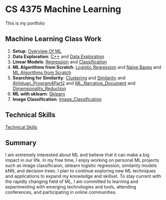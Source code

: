 # CS 4375 Machine Learning
This is my portfolio
## Machine Learning Class Work
1. **Setup**: [Overview Of ML](https://github.com/yanshiyou123/Machine-Learning/blob/main/Overview%20of%20ML.pdf)
2. **Data Exploration**: [C++](https://github.com/yanshiyou123/Machine-Learning/blob/main/C%2B%2B%20Data%20Exploration.cpp) and [Data Exploration](https://github.com/yanshiyou123/Machine-Learning/blob/main/C%2B%2B%20Data%20Exploration.pdf)
3. **Linear Models**: [Regression](https://github.com/yanshiyou123/Machine-Learning/blob/main/Regression.pdf) and [Classification](https://github.com/yanshiyou123/Machine-Learning/blob/main/Classification.pdf)
4. **ML Algorithms from Scratch**: [Logistic Regression](https://github.com/yanshiyou123/Machine-Learning/blob/main/Logistic%20Regression.cpp) and [Naive Bayes](https://github.com/yanshiyou123/Machine-Learning/blob/main/Naive%20Bayes.cpp) and [ML Algorithms from Scratch](https://github.com/yanshiyou123/Machine-Learning/blob/main/ML%20Algorithms%20from%20Scratch.pdf)
5. **Searching for Similarity**: [Clustering](https://github.com/yanshiyou123/Machine-Learning/blob/main/Clustering.pdf) and [Similarity](https://github.com/yanshiyou123/Machine-Learning/blob/main/Similarity.pdf) and [AVinluan_Program4Part2](https://github.com/yanshiyou123/Machine-Learning/blob/main/AVinluan_Program4Part2.pdf) and [ML_Narrative_Document](https://github.com/yanshiyou123/Machine-Learning/blob/main/ML_Narrative_Document.pdf) and [Dimensionality_Reduction](https://github.com/yanshiyou123/Machine-Learning/blob/main/Dimensionality_Reduction.pdf)
6. **ML with sklearn**: [Sklearn](https://github.com/yanshiyou123/Machine-Learning/blob/main/ML_with_sklearn.pdf)
7. **Image Classification**: [Image_Classification](https://github.com/yanshiyou123/Machine-Learning/blob/main/Image%20Classification.pdf)
## Technical Skills
[Technical Skills](https://github.com/yanshiyou123/Machine-Learning/blob/main/Technical%20Skills.pdf)
## Summary
I am extremely interested about ML and believe that it can make a big impact in our life. In my free time, I enjoy working on personal ML projects such as image classificaion, sklearn logistic regression, similarity models kNN, and decision trees. I plan to continue exploring new ML techniques and applications to expand my knowledge and skillset. To stay current with the rapidly changing field of ML, I am committed to learning and experimenting with emerging technologies and tools, attending conferences, and participating in online communities.
